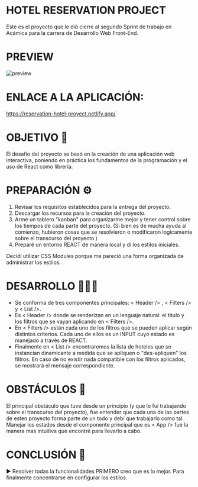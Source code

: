 # HOTEL RESERVATION PROJECT
 Este es el proyecto que le dió cierre al segundo Sprint de trabajo en Acámica para la carrera de Desarrollo Web Front-End.


# PREVIEW


![preview](https://user-images.githubusercontent.com/83677143/127030414-20ca595d-d5c0-4061-a7b9-e47a935e32b9.gif)


# ENLACE A LA APLICACIÓN:

https://reservation-hotel-proyect.netlify.app/




# OBJETIVO 🏅

 El desafío del proyecto se basó en la creación de una aplicación web interactiva, poniendo en práctica los fundamentos de la 
programación y el uso de React como librería.


# PREPARACIÓN ⚙️

1. Revisar los requisitos establecidos para la entrega del proyecto.
2. Descargar los recursos para la creación del proyecto.
3. Armé un tablero "kanban" para organizarme mejor y tener control sobre los tiempos de  cada parte del proyecto. (Si bien es de mucha ayuda
al comienzo, hubieron cosas que se resolvieron o modificaron logicamente sobre el transcurso del proyecto )
4. Preparé un entorno REACT de manera local y di los estilos iniciales. 

Decidí utilizar CSS Modules porque me pareció una forma organizada de administrar los estilos. 



# DESARROLLO 👨🏽‍💻

- Se conforma de tres componentes principales: < Header /> , < Filters /> y < List />. 
- Es < Header /> donde se renderizan en un lenguaje natural: el titulo y los filtros que se vayan aplicando en < Filters />.
- En < Filters /> están cada uno de los filtros que se pueden aplicar según distintos criterios. Cada uno de ellos es un INPUT cuyo estado es manejado a través de REACT.
- Finalmente en < List /> encontraremos la lista de hoteles que se instancian dinamicante a medida que se apliquen o "des-apliquen" los filtros.
En caso de no existir nada compatible con los filtros aplicados, se mostrará el mensaje correspondiente.




# OBSTÁCULOS 📕

 El principal obstáculo que tuve desde un principio (y que lo fuí trabajando sobre el transcurso del proyecto), fue entender que cada una de las partes
de esten proyecto forma parte de un todo y debí que trabajarlo como tal. Manejar los estados desde el componente principal que es < App /> fué la manera
mas intuitiva que encontré para llevarlo a cabo. 



# CONCLUSIÓN 📃

▶︎ Resolver todas la funcionalidades PRIMERO creo que es lo mejor. Para finalmente concentrarse en configurar los estilos. 







